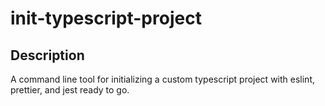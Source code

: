 # init-typescript-project

## Description

A command line tool for initializing a custom typescript project with eslint, prettier, and jest ready to go.
